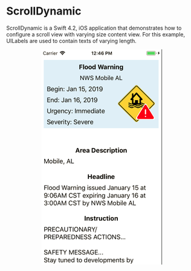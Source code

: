 # ScrollDynamic

ScrollDynamic is a Swift 4.2, iOS application that demonstrates how to configure a scroll view with varying size content view. For this example, UILabels are used to contain texts of varying length.

<p align="center">
  <img src="/images/scroll.png" alt="Screen shot." /> 
</p>

